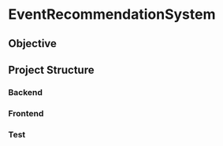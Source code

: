 # EventRecommendationSystem

## Objective

## Project Structure


### Backend


### Frontend


### Test

